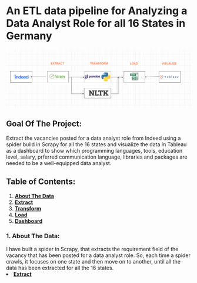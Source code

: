 # An ETL data pipeline for Analyzing a Data Analyst Role for all 16 States in Germany

<img src="./images/workflow.png" alt="DE-workflow" title="Data Pipeline Worflow">


## Goal Of The Project:
Extract the vacancies posted for a data analyst role from Indeed using a spider build in Scrapy for all the 16 states and visualize the data in Tableau as a dashboard to show which programming languages, tools, education level, salary, prferred communication language, libraries and packages are needed to be a well-equipped data analyst.

## Table of Contents:
<ol>
    <li><a href="#about_the_data"> <b>About The Data </a></b></li>
        <li><a href="#extract"><b> Extract </a></b></li>
        <li><a href="#transform"><b> Transform </a> </b>
        </li>
        <li><a href="#load"><b> Load </a> </b></li>
        <li><a href="#visualize"><b> Dashboard </a> </b></li>
    </li>
</ol>

<h3 id ="about_the_data">1. About The Data:</h3>
I have built a spider in Scrapy, that extracts the requirement field of the vacancy that has been posted for a data analyst role. So, each time a spider crawls, it focuses on one state and then move on to another, until all the data has been extracted for all the 16 states. 

<li><a href="#extract"><b> Extract </a></b></li>